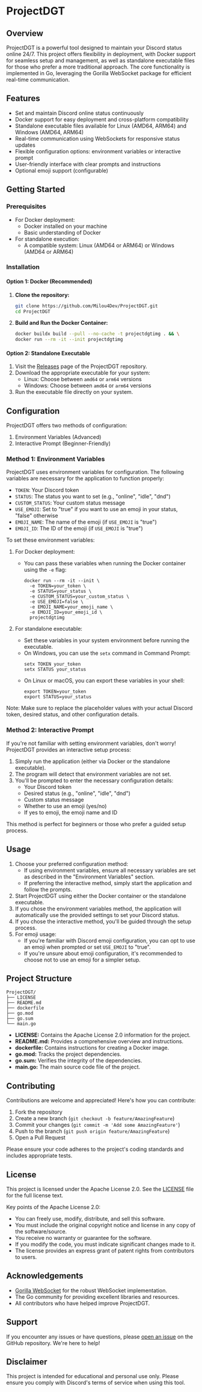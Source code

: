 # ProjectDGT

## Overview

ProjectDGT is a powerful tool designed to maintain your Discord status online 24/7. This project offers flexibility in deployment, with Docker support for seamless setup and management, as well as standalone executable files for those who prefer a more traditional approach. The core functionality is implemented in Go, leveraging the Gorilla WebSocket package for efficient real-time communication.

## Features

- Set and maintain Discord online status continuously
- Docker support for easy deployment and cross-platform compatibility
- Standalone executable files available for Linux (AMD64, ARM64) and Windows (AMD64, ARM64)
- Real-time communication using WebSockets for responsive status updates
- Flexible configuration options: environment variables or interactive prompt
- User-friendly interface with clear prompts and instructions
- Optional emoji support (configurable)

## Getting Started

### Prerequisites

- For Docker deployment:
  - Docker installed on your machine
  - Basic understanding of Docker
- For standalone execution:
  - A compatible system: Linux (AMD64 or ARM64) or Windows (AMD64 or ARM64)

### Installation

#### Option 1: Docker (Recommended)

1. **Clone the repository:**
   ```sh
   git clone https://github.com/Milou4Dev/ProjectDGT.git
   cd ProjectDGT
   ```

2. **Build and Run the Docker Container:**
   ```sh
   docker buildx build --pull --no-cache -t projectdgtimg . && \
   docker run --rm -it --init projectdgtimg
   ```

#### Option 2: Standalone Executable

1. Visit the [Releases](https://github.com/Milou4Dev/ProjectDGT/releases) page of the ProjectDGT repository.
2. Download the appropriate executable for your system:
   - Linux: Choose between `amd64` or `arm64` versions
   - Windows: Choose between `amd64` or `arm64` versions
3. Run the executable file directly on your system.

## Configuration

ProjectDGT offers two methods of configuration:

1. Environment Variables (Advanced)
2. Interactive Prompt (Beginner-Friendly)

### Method 1: Environment Variables

ProjectDGT uses environment variables for configuration. The following variables are necessary for the application to function properly:

- `TOKEN`: Your Discord token
- `STATUS`: The status you want to set (e.g., "online", "idle", "dnd")
- `CUSTOM_STATUS`: Your custom status message
- `USE_EMOJI`: Set to "true" if you want to use an emoji in your status, "false" otherwise
- `EMOJI_NAME`: The name of the emoji (if `USE_EMOJI` is "true")
- `EMOJI_ID`: The ID of the emoji (if `USE_EMOJI` is "true")

To set these environment variables:

1. For Docker deployment:
   - You can pass these variables when running the Docker container using the `-e` flag:
     ```
     docker run --rm -it --init \
       -e TOKEN=your_token \
       -e STATUS=your_status \
       -e CUSTOM_STATUS=your_custom_status \
       -e USE_EMOJI=false \
       -e EMOJI_NAME=your_emoji_name \
       -e EMOJI_ID=your_emoji_id \
       projectdgtimg
     ```

2. For standalone executable:
   - Set these variables in your system environment before running the executable.
   - On Windows, you can use the `setx` command in Command Prompt:
     ```
     setx TOKEN your_token
     setx STATUS your_status
     ```
   - On Linux or macOS, you can export these variables in your shell:
     ```
     export TOKEN=your_token
     export STATUS=your_status
     ```

Note: Make sure to replace the placeholder values with your actual Discord token, desired status, and other configuration details.

### Method 2: Interactive Prompt

If you're not familiar with setting environment variables, don't worry! ProjectDGT provides an interactive setup process:

1. Simply run the application (either via Docker or the standalone executable).
2. The program will detect that environment variables are not set.
3. You'll be prompted to enter the necessary configuration details:
   - Your Discord token
   - Desired status (e.g., "online", "idle", "dnd")
   - Custom status message
   - Whether to use an emoji (yes/no)
   - If yes to emoji, the emoji name and ID

This method is perfect for beginners or those who prefer a guided setup process.

## Usage

1. Choose your preferred configuration method:
   - If using environment variables, ensure all necessary variables are set as described in the "Environment Variables" section.
   - If preferring the interactive method, simply start the application and follow the prompts.
2. Start ProjectDGT using either the Docker container or the standalone executable.
3. If you chose the environment variables method, the application will automatically use the provided settings to set your Discord status.
4. If you chose the interactive method, you'll be guided through the setup process.
5. For emoji usage:
   - If you're familiar with Discord emoji configuration, you can opt to use an emoji when prompted or set `USE_EMOJI` to "true".
   - If you're unsure about emoji configuration, it's recommended to choose not to use an emoji for a simpler setup.

## Project Structure

```
ProjectDGT/
├── LICENSE
├── README.md
├── dockerfile
├── go.mod
├── go.sum
└── main.go
```

- **LICENSE:** Contains the Apache License 2.0 information for the project.
- **README.md:** Provides a comprehensive overview and instructions.
- **dockerfile:** Contains instructions for creating a Docker image.
- **go.mod:** Tracks the project dependencies.
- **go.sum:** Verifies the integrity of the dependencies.
- **main.go:** The main source code file of the project.

## Contributing

Contributions are welcome and appreciated! Here's how you can contribute:

1. Fork the repository
2. Create a new branch (`git checkout -b feature/AmazingFeature`)
3. Commit your changes (`git commit -m 'Add some AmazingFeature'`)
4. Push to the branch (`git push origin feature/AmazingFeature`)
5. Open a Pull Request

Please ensure your code adheres to the project's coding standards and includes appropriate tests.

## License

This project is licensed under the Apache License 2.0. See the [LICENSE](LICENSE) file for the full license text.

Key points of the Apache License 2.0:

- You can freely use, modify, distribute, and sell this software.
- You must include the original copyright notice and license in any copy of the software/source.
- You receive no warranty or guarantee for the software.
- If you modify the code, you must indicate significant changes made to it.
- The license provides an express grant of patent rights from contributors to users.

## Acknowledgements

- [Gorilla WebSocket](https://github.com/gorilla/websocket) for the robust WebSocket implementation.
- The Go community for providing excellent libraries and resources.
- All contributors who have helped improve ProjectDGT.

## Support

If you encounter any issues or have questions, please [open an issue](https://github.com/Milou4Dev/ProjectDGT/issues) on the GitHub repository. We're here to help!

## Disclaimer

This project is intended for educational and personal use only. Please ensure you comply with Discord's terms of service when using this tool.
